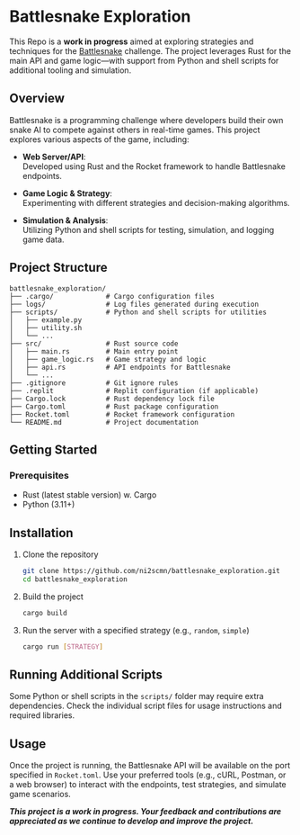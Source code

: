 # Battlesnake Exploration

This Repo is a **work in progress** aimed at exploring strategies and techniques for the [Battlesnake](https://docs.battlesnake.com/) challenge. The project leverages Rust for the main API and game logic—with support from Python and shell scripts for additional tooling and simulation.

## Overview

Battlesnake is a programming challenge where developers build their own snake AI to compete against others in real-time games. This project explores various aspects of the game, including:

- **Web Server/API**:\
  Developed using Rust and the Rocket framework to handle Battlesnake endpoints.

- **Game Logic & Strategy**:\
  Experimenting with different strategies and decision-making algorithms.

- **Simulation & Analysis**:\
  Utilizing Python and shell scripts for testing, simulation, and logging game data.

## Project Structure

```text
battlesnake_exploration/
├── .cargo/             # Cargo configuration files
├── logs/               # Log files generated during execution
├── scripts/            # Python and shell scripts for utilities
│   ├── example.py
│   ├── utility.sh
│   └── ...
├── src/                # Rust source code
│   ├── main.rs         # Main entry point
│   ├── game_logic.rs   # Game strategy and logic
│   ├── api.rs          # API endpoints for Battlesnake
│   └── ...
├── .gitignore          # Git ignore rules
├── .replit             # Replit configuration (if applicable)
├── Cargo.lock          # Rust dependency lock file
├── Cargo.toml          # Rust package configuration
├── Rocket.toml         # Rocket framework configuration
└── README.md           # Project documentation
```

## Getting Started

### Prerequisites
- Rust (latest stable version) w. Cargo
- Python (3.11+)

## Installation
1. Clone the repository
   ```bash
   git clone https://github.com/ni2scmn/battlesnake_exploration.git
   cd battlesnake_exploration
   ```

2. Build the project
   ```bash
   cargo build
   ```

3. Run the server with a specified strategy (e.g., `random`, `simple`)
   ```bash
   cargo run [STRATEGY]
   ```

## Running Additional Scripts
Some Python or shell scripts in the `scripts/` folder may require extra dependencies. Check the individual script files for usage instructions and required libraries.

## Usage
Once the project is running, the Battlesnake API will be available on the port specified in `Rocket.toml`. Use your preferred tools (e.g., cURL, Postman, or a web browser) to interact with the endpoints, test strategies, and simulate game scenarios.


**_This project is a work in progress. Your feedback and contributions are appreciated as we continue to develop and improve the project._**